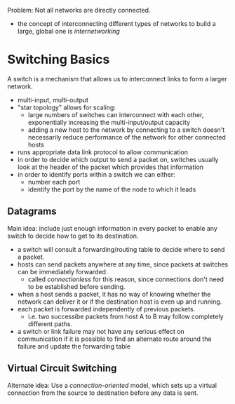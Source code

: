 Problem: Not all networks are directly connected. 
- the concept of interconnecting different types of networks to build a large, global one is *internetworking*

# Switching Basics
A switch is a mechanism that allows us to interconnect links to form a larger network.
- multi-input, multi-output
- "star topology" allows for scaling:
	- large numbers of switches can interconnect with each other, exponentially increasing the multi-input/output capacity
	- adding a new host to the network by connecting to a switch doesn't necessarily reduce performance of the network for other connected hosts
- runs appropriate data link protocol to allow communication
- in order to decide which output to send a packet on, switches usually look at the header of the packet which provides that information
- in order to identify ports within a switch we can either:
	- number each port
	- identify the port by the name of the node to which it leads

## Datagrams
Main idea: include just enough information in every packet to enable any switch to decide how to get to its destination.
- a switch will consult a forwarding/routing table to decide where to send a packet.
- hosts can send packets anywhere at any time, since packets at switches can be immediately forwarded.
	- called *connectionless* for this reason, since connections don't need to be established before sending.
- when a host sends a packet, it has no way of knowing whether the network can deliver it or if the destination host is even up and running.
- each packet is forwarded independently of previous packets.
	- i.e. two successibe packets from host A to B may follow completely different paths.
- a switch or link failure may not have any serious effect on communication if it is possible to find an alternate route around the failure and update the forwarding table

## Virtual Circuit Switching
Alternate idea: Use a *connection-oriented* model, which sets up a virtual connection from the source to destination before any data is sent.

